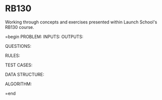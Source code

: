# RB130
Working through concepts and exercises presented within Launch School's RB130 course.

=begin
PROBLEM:
  INPUTS:
  OUTPUTS:
  
  QUESTIONS:
  
  RULES:

TEST CASES:

DATA STRUCTURE:

ALGORITHM:

=end